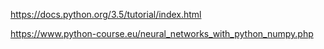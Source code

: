 https://docs.python.org/3.5/tutorial/index.html

https://www.python-course.eu/neural_networks_with_python_numpy.php
